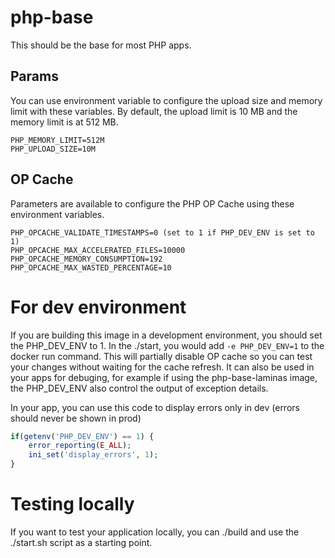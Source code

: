 # php-base
This should be the base for most PHP apps.

## Params
You can use environment variable to configure the upload size and memory limit with these variables.
By default, the upload limit is 10 MB and the memory limit is at 512 MB.

```
PHP_MEMORY_LIMIT=512M
PHP_UPLOAD_SIZE=10M
```

## OP Cache
Parameters are available to configure the PHP OP Cache using these environment variables.

```
PHP_OPCACHE_VALIDATE_TIMESTAMPS=0 (set to 1 if PHP_DEV_ENV is set to 1)
PHP_OPCACHE_MAX_ACCELERATED_FILES=10000
PHP_OPCACHE_MEMORY_CONSUMPTION=192
PHP_OPCACHE_MAX_WASTED_PERCENTAGE=10
```

# For dev environment
If you are building this image in a development environment, you should set the PHP_DEV_ENV to 1. In the ./start,
you would add ```-e PHP_DEV_ENV=1``` to the docker run command. This will partially disable OP cache so you
can test your changes without waiting for the cache refresh.
It can also be used in your apps for debuging, for example if using the php-base-laminas
image, the PHP_DEV_ENV also control the output of exception details.

In your app, you can use this code to display errors only in dev (errors should never be shown in prod)
```php
if(getenv('PHP_DEV_ENV') == 1) {
    error_reporting(E_ALL);
    ini_set('display_errors', 1);
}
```


# Testing locally
If you want to test your application locally, you can ./build and use the ./start.sh script as a starting point.

